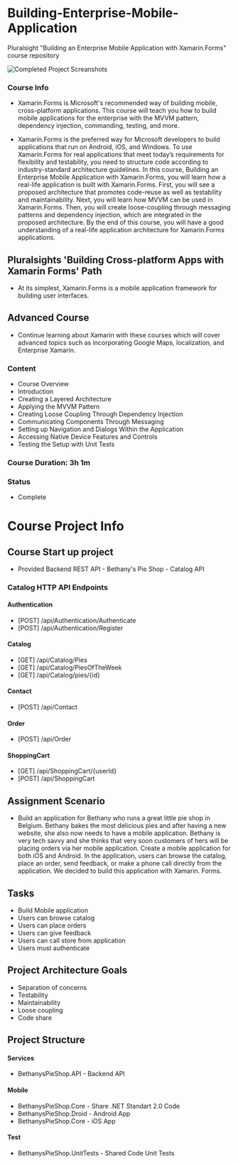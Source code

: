 # Building-Enterprise-Mobile-Application
Pluralsight "Building an Enterprise Mobile Application with Xamarin.Forms" course repository

![Completed Project Screanshots](https://github.com/VeselinovStf/Building-Enterprise-Mobile-Application/blob/main/src/Mobile/projectImg/demo.bmp)

### Course Info

- Xamarin.Forms is Microsoft's recommended way of building mobile, cross-platform applications. This course will teach you how to build mobile applications for the enterprise with the MVVM pattern, dependency injection, commanding, testing, and more.

- Xamarin.Forms is the preferred way for Microsoft developers to build applications that run on Android, iOS, and Windows. To use Xamarin.Forms for real applications that meet today’s requirements for flexibility and testability, you need to structure code according to industry-standard architecture guidelines. In this course, Building an Enterprise Mobile Application with Xamarin.Forms, you will learn how a real-life application is built with Xamarin.Forms. First, you will see a proposed architecture that promotes code-reuse as well as testability and maintainability. Next, you will learn how MVVM can be used in Xamarin.Forms. Then, you will create loose-coupling through messaging patterns and dependency injection, which are integrated in the proposed architecture. By the end of this course, you will have a good understanding of a real-life application architecture for Xamarin.Forms applications. 

## Pluralsights 'Building Cross-platform Apps with Xamarin Forms' Path
- At its simplest, Xamarin.Forms is a mobile application framework for building user interfaces.

## Advanced Course
- Continue learning about Xamarin with these courses which will cover advanced topics such as incorporating Google Maps, localization, and Enterprise Xamarin.

### Content

- Course Overview
- Introduction
- Creating a Layered Architecture
- Applying the MVVM Pattern
- Creating Loose Coupling Through Dependency Injection
- Communicating Components Through Messaging
- Setting up Navigation and Dialogs Within the Application
- Accessing Native Device Features and Controls
- Testing the Setup with Unit Tests

### Course Duration: 3h 1m

### Status

- Complete

# Course Project Info

## Course Start up project
- Provided Backend REST API - Bethany's Pie Shop - Catalog API

### Catalog HTTP API Endpoints

#### Authentication

- [POST] /api/Authentication/Authenticate
- [POST] /api/Authentication/Register

#### Catalog

- [GET] /api/Catalog/Pies
- [GET] /api/Catalog/PiesOfTheWeek
- [GET] /api/Catalog/pies/{id}

#### Contact

- [POST] /api/Contact

#### Order

- [POST] /api/Order

#### ShoppingCart

- [GET] /api/ShoppingCart/{userId}
- [POST] /api/ShoppingCart

## Assignment Scenario

-  Build an application for Bethany who runs a great little pie shop in Belgium. Bethany bakes the most delicious pies and after having a new website, she also now needs to have a mobile application. Bethany is very tech savvy and she thinks that very soon customers of hers will be placing orders via her mobile application. Create a mobile application for both iOS and Android. In the application, users can browse the catalog, place an order, send feedback, or make a phone call directly from the application. We decided to build this application with Xamarin. Forms. 

## Tasks

- Build Mobile application
- Users can browse catalog
- Users can place orders
- Users can give feedback
- Users can call store from application
- Users must authenticate

## Project Architecture Goals

- Separation of concerns
- Testability
- Maintainability
- Loose coupling
- Code share

## Project Structure

#### Services

- BethanysPieShop.API - Backend API

#### Mobile

- BethanysPieShop.Core - Share .NET Standart 2.0 Code
- BethanysPieShop.Droid - Android App 
- BethanysPieShop.Core - iOS App

#### Test

- BethanysPieShop.UnitTests - Shared Code Unit Tests



